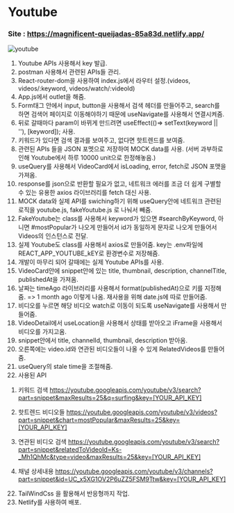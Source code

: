 # Youtube
### Site : https://magnificent-queijadas-85a83d.netlify.app/
![youtube](https://user-images.githubusercontent.com/88068412/210200880-8203b7be-2a69-40a0-bf26-6c1bc843e97e.png)

1. Youtube APIs 사용해서 key 발급.
2. postman 사용해서 관련된 APIs들 관리.
3. React-router-dom을 사용하여 index.js에서 라우터 설정.(videos, videos/:keyword, videos/watch/:videoId)
4. App.js에서 outlet을 해줌.
5. Form태그 안에서 input, button을 사용해서 검색 헤더를 만들어주고, search를 하면 검색어 페이지로 이동해야하기 때문에 useNavigate를 사용해서 연결시켜줌.
6. 뒤로 갈때마다 param이 바뀌게 만드려면 useEffect(()=> setText(keyword || ''), [keyword]); 사용.
7. 키워드가 있다면 검색 결과를 보여주고, 없다면 핫트렌드를 보여줌.
8. 관련된 APIs 들을 JSON 포멧으로 저장하여 MOCK data를 사용. (서버 과부하로 인해 Youtube에서 하루 10000 unit으로 한정해놓음.)
9. useQuery를 사용해서 VideoCard에서 isLoading, error, fetch로 JSON 포맷을 가져옴.
10. response를 json으로 반환할 필요가 없고, 네트워크 에러를 조금 더 쉽게 구별할 수 있는 유용한 axios 라이브러리를 fetch 대신 사용.
11. MOCK data와 실제 API를 swiching하기 위해 useQuery안에 네트워크 관련된 로직을 youtube.js, fakeYoutube.js 로 나눠서 빼줌.
12. FakeYoutube는 class를 사용해서 keyword가 있으면 #searchByKeyword, 아니면 #mostPopular가 나오게 만들어서 id가 동일하게 문자로 나오게 만들어서 Videos의 인스턴스로 전달.
13. 실제 Youtube도 class를 사용해서 axios로 만들어줌. key는 .env파일에 REACT_APP_YOUTUBE_kEY로 환경변수로 저장해줌.
14. 개발이 마무리 되어 갈때에는 실제 Youtube APIs를 사용.
15. VideoCard안에 snippet안에 있는 title, thumbnail, description, channelTitle, publishedAt을 가져옴.
16. 날짜는 timeAgo 라이브러리를 사용해서 format(publishedAt)으로 키를 지정해줌. => 1 month ago 이렇게 나옴. 재사용을 위해 date.js에 따로 만들어줌.
17. 비디오를 누르면 해당 비디오 watch로 이동이 되도록 useNavigate를 사용해서 만들어줌.
18. VideoDetail에서 useLocation을 사용해서 상태를 받아오고 iFrame을 사용해서 비디오를 가지고옴.
19. snippet안에서 title, channelId, thumbnail, description 받아옴.
20. 오른쪽에는 video.id와 연관된 비디오들이 나올 수 있게 RelatedVideos를 만들어줌.
21. useQuery의 stale time을 조절해줌.
22. 사용된 API
  1) 키워드 검색
  https://youtube.googleapis.com/youtube/v3/search?part=snippet&maxResults=25&q=surfing&key=[YOUR_API_KEY]

  2) 핫트렌드 비디오들
  https://youtube.googleapis.com/youtube/v3/videos?part=snippet&chart=mostPopular&maxResults=25&key=[YOUR_API_KEY]

  3) 연관된 비디오 검색
  https://youtube.googleapis.com/youtube/v3/search?part=snippet&relatedToVideoId=Ks-_Mh1QhMc&type=video&maxResults=25&key=[YOUR_API_KEY]

  4) 채널 상세내용
  https://youtube.googleapis.com/youtube/v3/channels?part=snippet&id=UC_x5XG1OV2P6uZZ5FSM9Ttw&key=[YOUR_API_KEY]
  
22. TailWindCss 을 활용해서 반응형까지 작업.
23. Netlify를 사용하여 배포.
